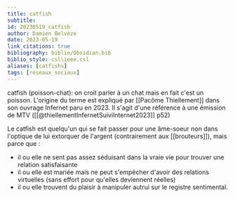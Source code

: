 ```yaml
---
title: catfish
subtitle:
id: 20230519_catfish
author: Damien Belvèze
date: 2023-05-19
link_citations: true
bibliography: biblio/Obsidian.bib
biblio_style: csl\ieee.csl
aliases: [catfishs]
tags: [réseaux_sociaux]
---
```


catfish (poisson-chat): on croit parler à un chat mais en fait c'est un poisson. L'origine du terme est expliqué par [[Pacôme Thiellement]] dans son ouvrage Infernet paru en 2023. 
Il s'agit d'une référence à une émission de MTV 
([[@thiellementInfernetSuiviInternet2023]] p52)

Le catfish est quelqu'un qui se fait passer pour une âme-soeur non dans l'optique de lui extorquer de l'argent (contrairement aux [[brouteurs]]), mais parce que : 
- il ou elle ne sent pas assez séduisant dans la vraie vie pour trouver une relation satisfaisante
- il ou elle est mariée mais ne peut s'empêcher d'avoir des relations virtuelles (sans effort pour qu'elles deviennent réelles)
- il ou elle trouvent du plaisir à manipuler autrui sur le registre sentimental.






